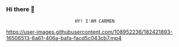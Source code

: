 ### Hi there 👋

                              HY! I'AM CARMEN 

https://user-images.githubusercontent.com/108952236/182421893-16506513-6a61-406a-bafa-facd5c043cb7.mp4

